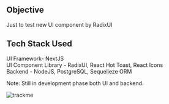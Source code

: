
## Objective
Just to test new UI component by RadixUI

## Tech Stack Used
UI Framework- NextJS<br>
UI Component Library - RadixUI, React Hot Toast, React Icons<br>
Backend - NodeJS, PostgreSQL, Sequelieze ORM

Note: Still in development phase both UI and backend.

![trackme](https://github.com/syukranDev/track.me/assets/51852197/410c34cb-a98a-4d59-9dba-acf44db7a912)
